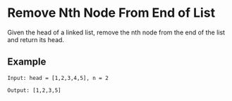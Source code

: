 # Remove Nth Node From End of List

Given the head of a linked list, remove the nth node from the end of the list and return its head.

## Example
```
Input: head = [1,2,3,4,5], n = 2

Output: [1,2,3,5]
```
